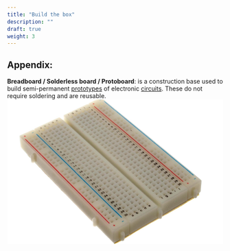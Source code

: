 ```yaml
---
title: "Build the box"
description: ""
draft: true
weight: 3
---
```


## Appendix:

**Breadboard / Solderless board / Protoboard**: is a construction base used to build semi-permanent [prototypes](https://en.wikipedia.org/wiki/Prototype) of electronic [circuits](https://en.wikipedia.org/wiki/Electronic_circuit). These do not require soldering and are reusable.
![picture of a breadboard, plastic white rectangular board with lots of little holes that allow to insert wires for connection](img/breadboard.png)